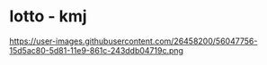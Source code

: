 # lotto - kmj
https://user-images.githubusercontent.com/26458200/56047756-15d5ac80-5d81-11e9-861c-243ddb04719c.png
